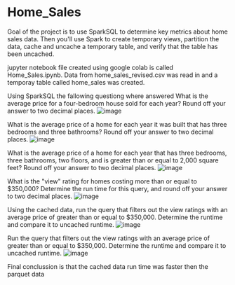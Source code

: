 # Home_Sales

Goal of the project is to use SparkSQL to determine key metrics about home sales data. Then you'll use Spark to create temporary views, partition the data, cache and uncache a temporary table, and verify that the table has been uncached.

jupyter notebook file created using google colab is called Home_Sales.ipynb.
Data from home_sales_revised.csv was read in and a temporay table called home_sales was created.

Using SparkSQL the fallowing questiong where answered
What is the average price for a four-bedroom house sold for each year? Round off your answer to two decimal places.
![image](https://github.com/Tsmoore002900/Home_Sales/assets/119066378/2629b2bc-6698-4b10-8498-7ffd66f61dad)

What is the average price of a home for each year it was built that has three bedrooms and three bathrooms? Round off your answer to two decimal places.
![image](https://github.com/Tsmoore002900/Home_Sales/assets/119066378/82be06c3-2dd2-46dd-bc3c-92c44fd79cbb)

What is the average price of a home for each year that has three bedrooms, three bathrooms, two floors, and is greater than or equal to 2,000 square feet? Round off your answer to two decimal places.
![image](https://github.com/Tsmoore002900/Home_Sales/assets/119066378/fe4040a5-6e99-44b1-9eca-3727723236af)

What is the "view" rating for homes costing more than or equal to $350,000? Determine the run time for this query, and round off your answer to two decimal places.
![image](https://github.com/Tsmoore002900/Home_Sales/assets/119066378/b5dee09d-a632-4be3-99e1-f45f2f1ddca4)


Using the cached data, run the query that filters out the view ratings with an average price of greater than or equal to $350,000. Determine the runtime and compare it to uncached runtime.
![image](https://github.com/Tsmoore002900/Home_Sales/assets/119066378/1f876968-ba8c-4eb6-9a41-e2a416460587)

Run the query that filters out the view ratings with an average price of greater than or equal to $350,000. Determine the runtime and compare it to uncached runtime.
![image](https://github.com/Tsmoore002900/Home_Sales/assets/119066378/2e38db3b-db75-4d90-bad9-5c1088809124)

Final conclussion is that the cached data run time was faster then the parquet data
